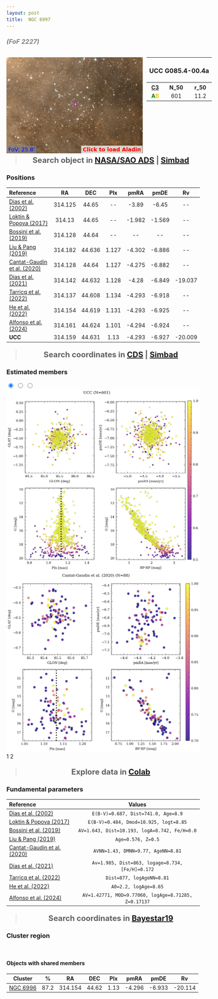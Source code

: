 ```yaml
---
layout: post
title:  NGC 6997
---
```

<h3><span style="color: #808080;"><i>(FoF 2227)</i></span></h3><div style="display: flex; justify-content: space-between; width:720px;height:250px">
<div style="text-align: center;">

<!-- Static image + data attributes for FOV and target -->
<img id="aladin_img"
     data-umami-event="aladin_load"
     src="https://raw.githubusercontent.com/ucc23/Q1N/main/plots/ngc6997_aladin.webp"
     alt="Click to load Aladin Lite" 
     style="width:355px;height:250px; cursor: pointer;"
     data-fov="0.373" 
     data-target="314.159 44.631"/>
<!-- Div to contain Aladin Lite viewer -->
<div id="aladin-lite-div" style="width:355px;height:250px;display:none;"></div>
<!-- Aladin Lite script (will be loaded after the image is clicked) -->
<script src="{{ site.baseurl }}/scripts/aladin_load.js"></script>

</div>
<!-- Left block -->

<table style="width:355px;height:250px;">
  <!-- Row 1 (title) -->
  <tr>
    <td colspan="5"><h3>UCC G085.4-00.4a</h3></td>
  </tr>
  <!-- Row 2 -->
  <tr>
    <th style="text-align: center;"><a href="https://ucc.ar/faq#what-is-the-c3-parameter" title="Combined class">C3</a></th>
    <th style="text-align: center;"><div title="Stars with membership probability >50%">N_50</div></th>
    <th style="text-align: center;"><div title="Radius that contains half the members [arcmin]">r_50</div></th>
  </tr>
  <!-- Row 3 -->
  <tr>
    <td style="text-align: center;"><span style="color: green; font-weight: bold;">A</span><span style="color: #FFC300; font-weight: bold;">B</span></td>
    <td style="text-align: center;">601</td>
    <td style="text-align: center;">11.2</td>
  </tr>
</table>
</div>

> <p style="text-align:center; font-weight: bold; font-size:20px">Search object in <a data-umami-event="nasa_search" href="https://ui.adsabs.harvard.edu/search/q=%20collection%3Aastronomy%20body%3A%22NGC%206997%22&sort=date%20desc%2C%20bibcode%20desc&p_=0" target="_blank">NASA/SAO ADS</a> | <a data-umami-event="simbad_search" href="https://simbad.cds.unistra.fr/simbad/sim-id-refs?Ident=ngc6997" target="_blank">Simbad</a></p>


### Positions

| Reference    | RA    | DEC   | Plx  | pmRA  | pmDE   |  Rv  |
| :---         | :---: | :---: | :---: | :---: | :---: | :---: |
|[Dias et al. (2002)](https://ui.adsabs.harvard.edu/abs/2002A%26A...389..871D) | 314.125 | 44.65 | -- | -3.89 | -6.45 | -- |
|[Loktin & Popova (2017)](https://ui.adsabs.harvard.edu/abs/2017AstBu..72..257L) | 314.13 | 44.65 | -- | -1.982 | -1.569 | -- |
|[Bossini et al. (2019)](https://ui.adsabs.harvard.edu/abs/2019A%26A...623A.108B) | 314.128 | 44.64 | -- | -- | -- | -- |
|[Liu & Pang (2019)](https://ui.adsabs.harvard.edu/abs/2019ApJS..245...32L) | 314.182 | 44.636 | 1.127 | -4.302 | -6.886 | -- |
|[Cantat-Gaudin et al. (2020)](https://ui.adsabs.harvard.edu/abs/2020A%26A...640A...1C) | 314.128 | 44.64 | 1.127 | -4.275 | -6.882 | -- |
|[Dias et al. (2021)](https://ui.adsabs.harvard.edu/abs/2021MNRAS.504..356D) | 314.142 | 44.632 | 1.128 | -4.28 | -6.849 | -19.037 |
|[Tarricq et al. (2022)](https://ui.adsabs.harvard.edu/abs/2022A%26A...659A..59T) | 314.137 | 44.608 | 1.134 | -4.293 | -6.918 | -- |
|[He et al. (2022)](https://ui.adsabs.harvard.edu/abs/2022ApJS..262....7H) | 314.154 | 44.619 | 1.131 | -4.293 | -6.925 | -- |
|[Alfonso et al. (2024)](https://ui.adsabs.harvard.edu/abs/2024A%26A...689A..18A) | 314.161 | 44.624 | 1.101 | -4.294 | -6.924 | -- |
| **UCC** |314.159 | 44.631 | 1.13 | -4.293 | -6.927 | -20.009 |

> <p style="text-align:center; font-weight: bold; font-size:20px">Search coordinates in <a data-umami-event="cds_coord_search" href="https://cdsportal.u-strasbg.fr/?target=314.159,+44.631" target="_blank">CDS</a> | <a data-umami-event="simbad_coord_search" href="https://simbad.cds.unistra.fr/mobile/object_list.html?coord=314.159%2044.631&output=json&radius=5&userEntry=ngc6997" target="_blank">Simbad</a></p>

### Estimated members

<div class="carousel">
<input type="radio" name="radio-btn" id="slide1" checked>
<input type="radio" name="radio-btn" id="slide1">
<input type="radio" name="radio-btn" id="slide2">
<div class="slides">
<div class="slide">
<a href="https://raw.githubusercontent.com/ucc23/Q1N/main/plots/UCC/ngc6997.webp" target="_blank">
<img src="https://raw.githubusercontent.com/ucc23/Q1N/main/plots/UCC/ngc6997.webp" alt="NGC 6997 UCC">
</a>
</div>
<div class="slide">
<a href="https://raw.githubusercontent.com/ucc23/Q1N/main/plots/CANTAT20/ngc6997.webp" target="_blank">
<img src="https://raw.githubusercontent.com/ucc23/Q1N/main/plots/CANTAT20/ngc6997.webp" alt="NGC 6997 CANTAT20">
</a>
</div>
</div>
<div class="indicators">
<label for="slide1">1</label>
<label for="slide2">2</label>
</div>
</div>


> <p style="text-align:center; font-weight: bold; font-size:20px">Explore data in <a data-umami-event="colab" href="https://colab.research.google.com/github/ucc23/ucc/blob/main/assets/notebook.ipynb" target="_blank">Colab</a></p>


### Fundamental parameters

| Reference |  Values |
| :---      |  :---:  |
| [Dias et al. (2002)](https://ui.adsabs.harvard.edu/abs/2002A%26A...389..871D) | `E(B-V)=0.687, Dist=741.0, Age=8.9` |
| [Loktin & Popova (2017)](https://ui.adsabs.harvard.edu/abs/2017AstBu..72..257L) | `E(B-V)=0.484, Dmod=10.925, logt=8.85` |
| [Bossini et al. (2019)](https://ui.adsabs.harvard.edu/abs/2019A%26A...623A.108B) | `AV=1.643, Dist=10.193, logA=8.742, Fe/H=0.0` |
| [Liu & Pang (2019)](https://ui.adsabs.harvard.edu/abs/2019ApJS..245...32L) | `Age=0.576, Z=0.5` |
| [Cantat-Gaudin et al. (2020)](https://ui.adsabs.harvard.edu/abs/2020A%26A...640A...1C) | `AVNN=1.43, DMNN=9.77, AgeNN=8.81` |
| [Dias et al. (2021)](https://ui.adsabs.harvard.edu/abs/2021MNRAS.504..356D) | `Av=1.985, Dist=863, logage=8.734, [Fe/H]=0.172` |
| [Tarricq et al. (2022)](https://ui.adsabs.harvard.edu/abs/2022A%26A...659A..59T) | `Dist=877, logAgeNN=8.81` |
| [He et al. (2022)](https://ui.adsabs.harvard.edu/abs/2022ApJS..262....7H) | `A0=2.2, logAge=8.65` |
| [Alfonso et al. (2024)](https://ui.adsabs.harvard.edu/abs/2024A%26A...689A..18A) | `AV=1.42771, MOD=9.77060, logAge=8.71285, Z=0.17137` |

> <p style="text-align:center; font-weight: bold; font-size:20px">Search coordinates in <a data-umami-event="bayestar" href="http://argonaut.skymaps.info/query?lon=85.469%20&lat=-0.499&coordsys=gal&mapname=bayestar2019" target="_blank">Bayestar19</a></p>


### Cluster region

<html lang="en">
  <body>
    <center>
    <div id="plot-params"
         data-oc-name="ngc6997"
         data-ra-center="314.13"
         data-dec-center="44.64"
         data-rad-deg="11.2"
         data-plx="1.13">
    </div>
    <div id="plot-container">
        <div id="plot"></div>
    </div>
    <script defer type="module" src="{{ site.baseurl }}/scripts/radec_scatter.js"></script>
    </center>
  </body>
</html>
<br>


#### Objects with shared members

| Cluster | <span title="Percentage of members that this OC shares with the ones listed">%</span>   | RA   | DEC   | Plx   | pmRA  | pmDE  | Rv    |
| :---:   | :-: |:---: | :---: | :---: | :---: | :---: | :---: |
|[NGC 6996](/_clusters/ngc6996/)| 87.2 | 314.154 | 44.62 | 1.13 | -4.296 | -6.933 | -20.114 |